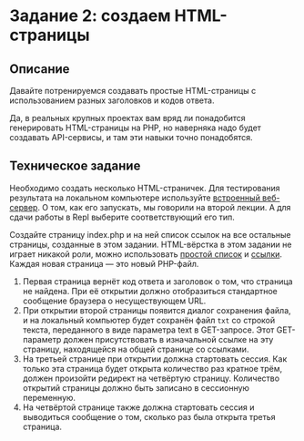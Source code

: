 # Задание 2: создаем HTML-страницы

## Описание
Давайте потренируемся создавать простые HTML-страницы с использованием разных заголовков и кодов ответа.  

Да, в реальных крупных проектах вам вряд ли понадобится генерировать HTML-страницы на PHP, 
но наверняка надо будет создавать API-сервисы, и там эти навыки точно понадобятся. 

## Техническое задание
Необходимо создать несколько HTML-страничек. Для тестирования результата на локальном компьютере используйте
[встроенный веб-сервер](https://www.php.net/manual/ru/features.commandline.webserver.php). О том, как его запускать, мы говорили на второй лекции. А для сдачи работы в Repl выберите соответствующий его тип. 

Создайте страницу index.php и на ней список ссылок на все остальные страницы, созданные в этом задании.
HTML-вёрстка в этом задании не играет никакой роли, можно использовать 
[простой список](http://htmlbook.ru/html/ul) и [ссылки](http://htmlbook.ru/html/a). Каждая новая страница — это новый PHP-файл. 

1. Первая страница вернёт код ответа и заголовок о том, что страница не найдена. При её открытии должно
отобразиться стандартное сообщение браузера о несуществующем URL. 
1. При открытии второй страницы появится диалог сохранения файла, и на локальный компьютер будет сохранён 
файл `txt` со строкой текста, переданного в виде параметра text в GET-запросе. Этот GET-параметр должен 
присутствовать в изначальной ссылке на эту страницу, находящейся на общей странице со ссылками.  
1. На третьей странице при открытии должна стартовать сессия. Как только эта страница будет открыта количество раз кратное трём, должен произойти редирект на четвёртую страницу. Количество открытий страницы должно быть записано в сессионную 
переменную.  
1. На четвёртой странице также должна стартовать сессия и выводиться сообщение о том, сколько раз была открыта 
третья страница.    
